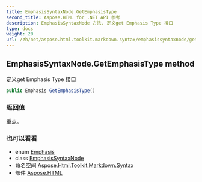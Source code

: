 ```yaml
---
title: EmphasisSyntaxNode.GetEmphasisType
second_title: Aspose.HTML for .NET API 参考
description: EmphasisSyntaxNode 方法. 定义get Emphasis Type 接口
type: docs
weight: 20
url: /zh/net/aspose.html.toolkit.markdown.syntax/emphasissyntaxnode/getemphasistype/
---
```

## EmphasisSyntaxNode.GetEmphasisType method

定义get Emphasis Type 接口

```csharp
public Emphasis GetEmphasisType()
```

### 返回值

重点。

### 也可以看看

* enum [Emphasis](../../emphasis/)
* class [EmphasisSyntaxNode](../)
* 命名空间 [Aspose.Html.Toolkit.Markdown.Syntax](../../emphasissyntaxnode/)
* 部件 [Aspose.HTML](../../../)


